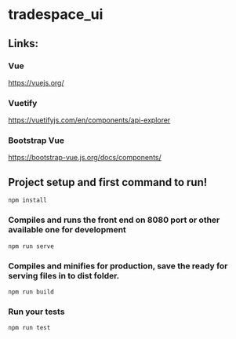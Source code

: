 # tradespace_ui

## Links:
### Vue
https://vuejs.org/
### Vuetify
https://vuetifyjs.com/en/components/api-explorer
### Bootstrap Vue
https://bootstrap-vue.js.org/docs/components/

## Project setup and first command to run!
```
npm install
```

### Compiles and runs the front end on 8080 port or other available one for development 
```
npm run serve
```

### Compiles and minifies for production, save the ready for serving files in to dist folder.
```
npm run build
```

### Run your tests
```
npm run test
```